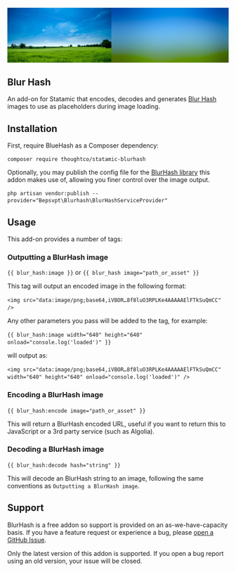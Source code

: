 
![Screenshot](./screenshot.png)

## Blur Hash

An add-on for Statamic that encodes, decodes and generates [Blur Hash](https://github.com/woltapp/blurhash) images to use as placeholders during image loading.

## Installation

First, require BlueHash as a Composer dependency:

```
composer require thoughtco/statamic-blurhash
```

Optionally, you may publish the config file for the [BlurHash library](https://github.com/bepsvpt/blurhash) this addon makes use of, allowing you finer control over the image output.

```
php artisan vendor:publish --provider="Bepsvpt\Blurhash\BlurHashServiceProvider"
```


## Usage

This add-on provides a number of tags:

### Outputting a BlurHash image

 `{{ blur_hash:image }}` or `{{ blur_hash image="path_or_asset" }}`

This tag will output an encoded image in the following format:

`<img src="data:image/png;base64,iVBOR…8f8luO3RPLKe4AAAAAElFTkSuQmCC" />`

Any other parameters you pass will be added to the tag, for example:

 `{{ blur_hash:image width="640" height="640" onload="console.log('loaded')" }}`

will output as:

`<img src="data:image/png;base64,iVBOR…8f8luO3RPLKe4AAAAAElFTkSuQmCC" width="640" height="640" onload="console.log('loaded')" />`


### Encoding a BlurHash image

`{{ blur_hash:encode image="path_or_asset" }}`

This will return a BlurHash encoded URL, useful if you want to return this to JavaScript or a 3rd party service (such as Algolia).


### Decoding a BlurHash image

`{{ blur_hash:decode hash="string" }}`

This will decode an BlurHash string to an image, following the same conventions as `Outputting a BlurHash image`.


## Support

BlurHash is a free addon so support is provided on an as-we-have-capacity basis. If you have a feature request or experience a bug, please [open a GitHub Issue](https://github.com/thoughtco/statamic-blurhash).

Only the latest version of this addon is supported. If you open a bug report using an old version, your issue will be closed.
